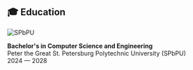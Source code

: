 ## 🎓 Education

![SPbPU](https://img.shields.io/badge/П-SPbPU-2e8b57?style=for-the-badge&logoColor=white)

**Bachelor's in Computer Science and Engineering**  
Peter the Great St. Petersburg Polytechnic University (SPbPU)  
2024 — 2028

<!--
**nurofenchik/nurofenchik** is a ✨ _special_ ✨ repository because its `README.md` (this file) appears on your GitHub profile.

Here are some ideas to get you started:

- 🔭 I’m currently working on ...
- 🌱 I’m currently learning ...
- 👯 I’m looking to collaborate on ...
- 🤔 I’m looking for help with ...
- 💬 Ask me about ...
- 📫 How to reach me: ...
- 😄 Pronouns: ...
- ⚡ Fun fact: ...
-->
